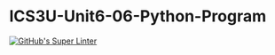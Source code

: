 # ICS3U-Unit6-06-Python-Program

[![GitHub's Super Linter](https://github.com/Igor-Zhelezniak-1/ICS3U-Unit6-06-Python-Program/workflows/GitHub's%20Super%20Linter/badge.svg)](https://github.com/Igor-Zhelezniak-1/ICS3U-Unit6-06-Python-Program/actions)
